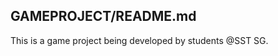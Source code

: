 GAMEPROJECT/README.md
---------------------

This is a game project being developed by students @SST SG.

